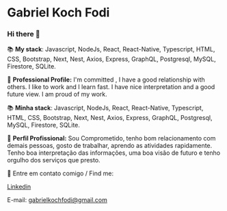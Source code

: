 # Gabriel Koch Fodi

### Hi there 👋
📚 **My stack**: Javascript, NodeJs, React, React-Native, Typescript, HTML, CSS, Bootstrap, Next, Nest, Axios, Express, GraphQL, Postgresql, MySQL, Firestore, SQLite.

🔭 **Professional Profile:** I'm committed , I have a good relationship with others. I like to work and I learn fast. I have nice interpretation and a good future view. I am proud of my work.

📚 **Minha stack**: Javascript, NodeJs, React, React-Native, Typescript, HTML, CSS, Bootstrap, Next, Nest, Axios, Express, GraphQL, Postgresql, MySQL, Firestore, SQLite.

🔭 **Perfil Profissional:** Sou Comprometido, tenho bom relacionamento com demais pessoas, gosto de trabalhar, aprendo as atividades rapidamente. Tenho boa interpretação das informações, uma boa visão de futuro e tenho orgulho dos serviços que presto.


📧 Entre em contato comigo / Find me:


[Linkedin](https://www.linkedin.com/in/gabriel-koch-fodi-36b12b8b/)

E-mail: gabrielkochfodi@gmail.com

<!--
**gabrikf/gabrikf** is a ✨ _special_ ✨ repository because its `README.md` (this file) appears on your GitHub profile.

Here are some ideas to get you started:

- 🔭 I’m currently working on ...
- 🌱 I’m currently learning 
- 👯 I’m looking to collaborate on ...
- 🤔 I’m looking for help with ...
- 💬 Ask me about ...
- 📫 How to reach me: ...
- 😄 Pronouns: ...
- ⚡ Fun fact: ...
-->
